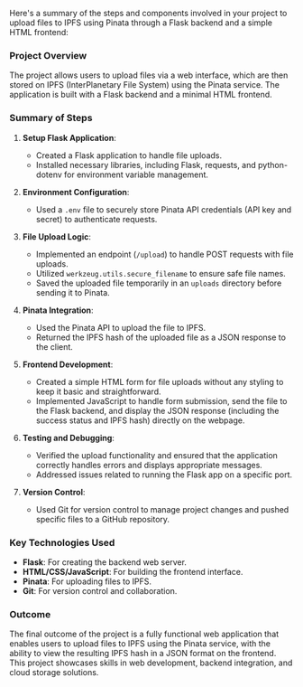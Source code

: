 Here's a summary of the steps and components involved in your project to upload files to IPFS using Pinata through a Flask backend and a simple HTML frontend:

### Project Overview
The project allows users to upload files via a web interface, which are then stored on IPFS (InterPlanetary File System) using the Pinata service. The application is built with a Flask backend and a minimal HTML frontend.

### Summary of Steps

1. **Setup Flask Application**:
   - Created a Flask application to handle file uploads.
   - Installed necessary libraries, including Flask, requests, and python-dotenv for environment variable management.

2. **Environment Configuration**:
   - Used a `.env` file to securely store Pinata API credentials (API key and secret) to authenticate requests.

3. **File Upload Logic**:
   - Implemented an endpoint (`/upload`) to handle POST requests with file uploads.
   - Utilized `werkzeug.utils.secure_filename` to ensure safe file names.
   - Saved the uploaded file temporarily in an `uploads` directory before sending it to Pinata.

4. **Pinata Integration**:
   - Used the Pinata API to upload the file to IPFS.
   - Returned the IPFS hash of the uploaded file as a JSON response to the client.

5. **Frontend Development**:
   - Created a simple HTML form for file uploads without any styling to keep it basic and straightforward.
   - Implemented JavaScript to handle form submission, send the file to the Flask backend, and display the JSON response (including the success status and IPFS hash) directly on the webpage.

6. **Testing and Debugging**:
   - Verified the upload functionality and ensured that the application correctly handles errors and displays appropriate messages.
   - Addressed issues related to running the Flask app on a specific port.

7. **Version Control**:
   - Used Git for version control to manage project changes and pushed specific files to a GitHub repository.

### Key Technologies Used
- **Flask**: For creating the backend web server.
- **HTML/CSS/JavaScript**: For building the frontend interface.
- **Pinata**: For uploading files to IPFS.
- **Git**: For version control and collaboration.

### Outcome
The final outcome of the project is a fully functional web application that enables users to upload files to IPFS using the Pinata service, with the ability to view the resulting IPFS hash in a JSON format on the frontend. This project showcases skills in web development, backend integration, and cloud storage solutions.
